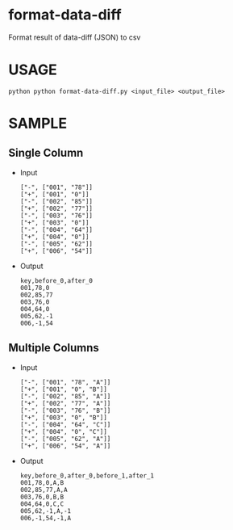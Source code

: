 # format-data-diff
Format result of data-diff (JSON) to csv

# USAGE

```
python python format-data-diff.py <input_file> <output_file>
```

# SAMPLE

## Single Column

- Input

    ```
    ["-", ["001", "78"]]
    ["+", ["001", "0"]]
    ["-", ["002", "85"]]
    ["+", ["002", "77"]]
    ["-", ["003", "76"]]
    ["+", ["003", "0"]]
    ["-", ["004", "64"]]
    ["+", ["004", "0"]]
    ["-", ["005", "62"]]
    ["+", ["006", "54"]]
    ```

- Output

    ```
    key,before_0,after_0
    001,78,0
    002,85,77
    003,76,0
    004,64,0
    005,62,-1
    006,-1,54
    ```

## Multiple Columns

- Input

    ```
    ["-", ["001", "78", "A"]]
    ["+", ["001", "0", "B"]]
    ["-", ["002", "85", "A"]]
    ["+", ["002", "77", "A"]]
    ["-", ["003", "76", "B"]]
    ["+", ["003", "0", "B"]]
    ["-", ["004", "64", "C"]]
    ["+", ["004", "0", "C"]]
    ["-", ["005", "62", "A"]]
    ["+", ["006", "54", "A"]]
    ```

- Output

    ```
    key,before_0,after_0,before_1,after_1
    001,78,0,A,B
    002,85,77,A,A
    003,76,0,B,B
    004,64,0,C,C
    005,62,-1,A,-1
    006,-1,54,-1,A
    ```
